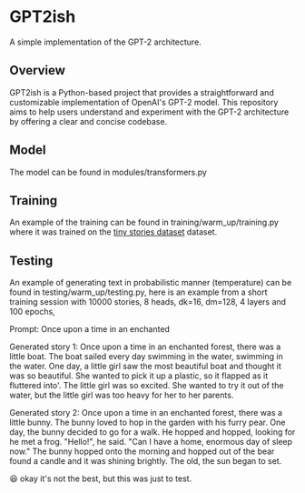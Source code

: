 # GPT2ish

A simple implementation of the GPT-2 architecture.

## Overview

GPT2ish is a Python-based project that provides a straightforward and customizable implementation of OpenAI's GPT-2 model. This repository aims to help users understand and experiment with the GPT-2 architecture by offering a clear and concise codebase.

## Model
The model can be found in modules/transformers.py

## Training
An example of the training can be found in training/warm_up/training.py where it was trained on the [tiny stories dataset](https://huggingface.co/datasets/roneneldan/TinyStories) dataset. 

## Testing
An example of generating text in probabilistic manner (temperature) can be found in testing/warm_up/testing.py, here is an example from a short training session with 10000 stories, 8 heads, dk=16, dm=128, 4 layers and 100 epochs,

Prompt: Once upon a time in an enchanted

Generated story 1: Once upon a time in an enchanted forest, there was a little boat. The boat sailed every day swimming in the water, swimming in the water.
One day, a little girl saw the most beautiful boat and thought it was so beautiful. She wanted to pick it up a plastic, so it flapped as it fluttered into'.
The little girl was so excited. She wanted to try it out of the water, but the little girl was too heavy for her to her parents.

Generated story 2: Once upon a time in an enchanted forest, there was a little bunny. The bunny loved to hop in the garden with his furry pear. One day, the bunny decided to go for a walk. He hopped and hopped, looking for he met a frog.
"Hello!", he said. "Can I have a home, enormous day of sleep now."
The bunny hopped onto the morning and hopped out of the bear found a candle and it was shining brightly. The old, the sun began to set.

😆 okay it's not the best, but this was just to test.
